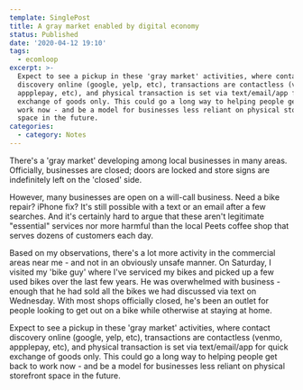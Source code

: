 ```yaml
---
template: SinglePost
title: A gray market enabled by digital economy
status: Published
date: '2020-04-12 19:10'
tags:
  - ecomloop
excerpt: >-
  Expect to see a pickup in these 'gray market' activities, where contact
  discovery online (google, yelp, etc), transactions are contactless (venmo,
  appplepay, etc), and physical transaction is set via text/email/app for quick
  exchange of goods only. This could go a long way to helping people get back to
  work now - and be a model for businesses less reliant on physical storefront
  space in the future. 
categories:
  - category: Notes
---
```

There's a 'gray market' developing among local businesses in many areas. Officially, businesses are closed; doors are locked and store signs are indefinitely left on the 'closed' side. 

However, many businesses are open on a will-call business. Need a bike repair? iPhone fix? It's still possible with a text or an email after a few searches. And it's certainly hard to argue that these aren't legitimate "essential" services nor more harmful than the local Peets coffee shop that serves dozens of customers each day. 

Based on my observations, there's a lot more activity in the commercial areas near me - and not in an obviously unsafe manner. On Saturday, I visited my 'bike guy' where I've serviced my bikes and picked up a few used bikes over the last few years. He was overwhelmed with business - enough that he had sold all the bikes we had discussed via text on Wednesday. With most shops officially closed, he's been an outlet for people looking to get out on a bike while otherwise at staying at home. 

Expect to see a pickup in these 'gray market' activities, where contact discovery online (google, yelp, etc), transactions are contactless (venmo, appplepay, etc), and physical transaction is set via text/email/app for quick exchange of goods only. This could go a long way to helping people get back to work now - and be a model for businesses less reliant on physical storefront space in the future.
